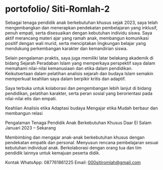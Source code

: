 # portofolio/ Siti-Romlah-2

Sebagai tenaga pendidik anak berkebutuhan khusus sejak 2023, saya telah mengembangkan dan menerapkan pendekatan pembelajaran yang inklusif, penuh empati, serta disesuaikan dengan kebutuhan individu siswa. Saya aktif merancang materi ajar yang ramah anak, membangun komunikasi positif dengan wali murid, serta menciptakan lingkungan belajar yang mendukung perkembangan karakter dan kemandirian siswa.

Selain pengalaman praktis, saya juga memiliki latar belakang akademik di bidang Sejarah Peradaban Islam yang memperkaya perspektif saya dalam memahami nilai-nilai kemanusiaan dan etika dalam pendidikan. Keikutsertaan dalam pelatihan analisis sejarah dan budaya Islam semakin memperkuat keahlian saya dalam berpikir kritis dan adaptif.

Saya terbuka untuk kolaborasi dan pengembangan lebih lanjut di bidang pendidikan, pelatihan karakter, serta peran sosial yang berorientasi pada nilai-nilai etis dan empati.

Keahlian
Analisis etika
Adaptasi budaya
Mengajar etika
Mudah berbaur dan membangun relasi

Pengalaman
Tenaga Pendidik Anak Berkebutuhan Khusus
Daar El Salam
Januari 2023 – Sekarang

Membimbing dan mengajar anak-anak berkebutuhan khusus dengan pendekatan empatik dan personal.
Menyusun rencana pembelajaran sesuai kebutuhan individual anak.
Berkolaborasi dengan orang tua dan tim pendidik lainnya untuk kemajuan peserta didik.

Kontak
WhatsApp: 087761861225
Email: 000sitiromlah@gmail.com

